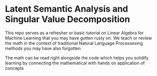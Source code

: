 # Latent Semantic Analysis and Singular Value Decomposition

This repo serves as a refresher or basic tutorial on Linear Algebra for Machine Learning that you may have gotten rusty on. We teach or review the math in the context of traditional Natural Language Processesing methods you may have also forgotten 

The math can be read right alongside the code which helps you solidify learning by connecting the mathematical with hands on application of concepts


